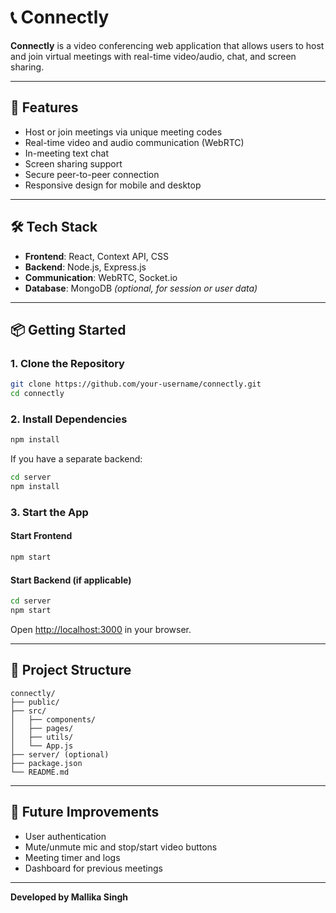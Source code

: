 
# 📞 Connectly

**Connectly** is a video conferencing web application that allows users to host and join virtual meetings with real-time video/audio, chat, and screen sharing.

---

## 🚀 Features

- Host or join meetings via unique meeting codes
- Real-time video and audio communication (WebRTC)
- In-meeting text chat
- Screen sharing support
- Secure peer-to-peer connection
- Responsive design for mobile and desktop

---

## 🛠️ Tech Stack

- **Frontend**: React, Context API, CSS
- **Backend**: Node.js, Express.js
- **Communication**: WebRTC, Socket.io
- **Database**: MongoDB *(optional, for session or user data)*

---

## 📦 Getting Started

### 1. Clone the Repository

```bash
git clone https://github.com/your-username/connectly.git
cd connectly
````

### 2. Install Dependencies

```bash
npm install
```

If you have a separate backend:

```bash
cd server
npm install
```

### 3. Start the App

#### Start Frontend

```bash
npm start
```

#### Start Backend (if applicable)

```bash
cd server
npm start
```

Open [http://localhost:3000](http://localhost:3000) in your browser.

---

## 📁 Project Structure

```
connectly/
├── public/
├── src/
│   ├── components/
│   ├── pages/
│   ├── utils/
│   └── App.js
├── server/ (optional)
├── package.json
└── README.md
```

---

## 📌 Future Improvements

* User authentication
* Mute/unmute mic and stop/start video buttons
* Meeting timer and logs
* Dashboard for previous meetings

---

**Developed by Mallika Singh**


